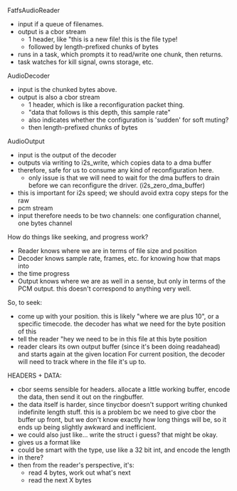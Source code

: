
FatfsAudioReader
 - input if a queue of filenames.
 - output is a cbor stream
    - 1 header, like "this is a new file! this is the file type!
    - followed by length-prefixed chunks of bytes
 - runs in a task, which prompts it to read/write one chunk, then returns.
 - task watches for kill signal, owns storage, etc.

AudioDecoder
 - input is the chunked bytes above.
 - output is also a cbor stream
    - 1 header, which is like a reconfiguration packet thing.
    - "data that follows is this depth, this sample rate"
    - also indicates whether the configuration is 'sudden' for soft muting?
    - then length-prefixed chunks of bytes

AudioOutput
  - input is the output of the decoder
  - outputs via writing to i2s_write, which copies data to a dma buffer
  - therefore, safe for us to consume any kind of reconfiguration here.
    - only issue is that we will need to wait for the dma buffers to drain before
      we can reconfigure the driver. (i2s_zero_dma_buffer)
 - this is important for i2s speed; we should avoid extra copy steps for the raw
 - pcm stream
 - input therefore needs to be two channels: one configuration channel, one bytes
   channel


How do things like seeking, and progress work?
 - Reader knows where we are in terms of file size and position
 - Decoder knows sample rate, frames, etc. for knowing how that maps into
 - the time progress
 - Output knows where we are as well in a sense, but only in terms of the PCM
  output. this doesn't correspond to anything very well.

  So, to seek:
   - come up with your position. this is likely "where we are plus 10", or a
   specific timecode. the decoder has what we need for the byte position of this
   - tell the reader "hey we need to be in this file at this byte position
   - reader clears its own output buffer (since it's been doing readahead) and
    starts again at the given location
  For current position, the decoder will need to track where in the file it's up
  to.

HEADERS + DATA:
 - cbor seems sensible for headers. allocate a little working buffer, encode the
  data, then send it out on the ringbuffer.
 - the data itself is harder, since tinycbor doesn't support writing chunked indefinite
  length stuff. this is a problem bc we need to give cbor the buffer up front, but
  we don't know exactly how long things will be, so it ends up being slightly awkward 
  and inefficient.
  - we could also just like... write the struct i guess? that might be okay.
  - gives us a format like <TYPE ENUM> <LENGTH> <DATA>
  - could be smart with the type, use like a 32 bit int, and encode the length
  - in there?
  - then from the reader's perspective, it's:
    - read 4 bytes, work out what's next
    - read the next X bytes
